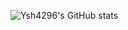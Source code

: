 ![Ysh4296's GitHub stats](https://github-readme-stats.vercel.app/api?username=ysh4296&show_icons=true&theme=radical)
